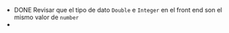 - DONE Revisar que el tipo de dato `Double` e `Integer` en el front end son el mismo valor de `number`
-